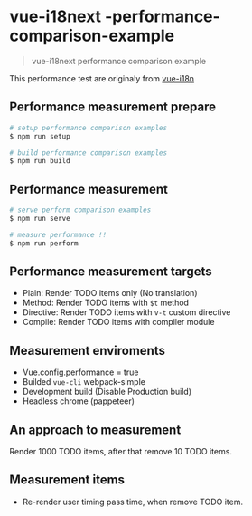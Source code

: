 

# vue-i18next -performance-comparison-example

> vue-i18next performance comparison example

This performance test are originaly from [vue-i18n](https://github.com/kazupon/vue-i18n)

## Performance measurement prepare

```sh
# setup performance comparison examples
$ npm run setup

# build performance comparison examples
$ npm run build
```

## Performance measurement

```sh
# serve perform comparison examples
$ npm run serve

# measure performance !!
$ npm run perform
```

## Performance measurement targets
- Plain: Render TODO items only (No translation)
- Method: Render TODO items with `$t` method
- Directive: Render TODO items with `v-t` custom directive
- Compile: Render TODO items with compiler module

## Measurement enviroments
- Vue.config.performance = true
- Builded `vue-cli` webpack-simple
- Development build (Disable Production build)
- Headless chrome (pappeteer)

## An approach to measurement
Render 1000 TODO items, after that remove 10 TODO items.

## Measurement items
- Re-render user timing pass time, when remove TODO item.
